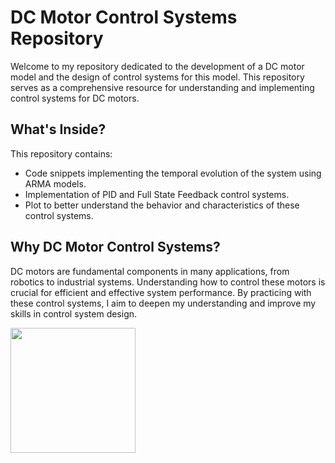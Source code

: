 # DC Motor Control Systems Repository

Welcome to my repository dedicated to the development of a DC motor model and the design of control systems for this model. This repository serves as a comprehensive resource for understanding and implementing control systems for DC motors.

## What's Inside?

This repository contains:

- Code snippets implementing the temporal evolution of the system using ARMA models.
- Implementation of PID and Full State Feedback control systems.
- Plot to better understand the behavior and characteristics of these control systems.

## Why DC Motor Control Systems?

DC motors are fundamental components in many applications, from robotics to industrial systems. Understanding how to control these motors is crucial for efficient and effective system performance. By practicing with these control systems, I aim to deepen my understanding and improve my skills in control system design.

<img src="[./images/logo.png](https://github.com/Sara-a-r/DC-Motor/blob/main/figure/P_PI_PIDcontrol.png)" width="200">
